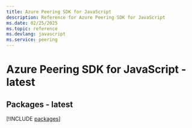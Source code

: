 ```yaml
---
title: Azure Peering SDK for JavaScript
description: Reference for Azure Peering SDK for JavaScript
ms.date: 02/25/2025
ms.topic: reference
ms.devlang: javascript
ms.service: peering
---
```

# Azure Peering SDK for JavaScript - latest
## Packages - latest
[!INCLUDE [packages](peering-index.md)]